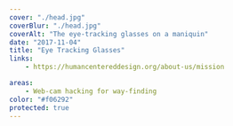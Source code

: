 ```yaml
---
cover: "./head.jpg"
coverBlur: "./head.jpg"
coverAlt: "The eye-tracking glasses on a maniquin"
date: "2017-11-04"
title: "Eye Tracking Glasses"
links:
    - https://humancentereddesign.org/about-us/mission

areas:
    - Web-cam hacking for way-finding
color: "#f06292"
protected: true
---
```

